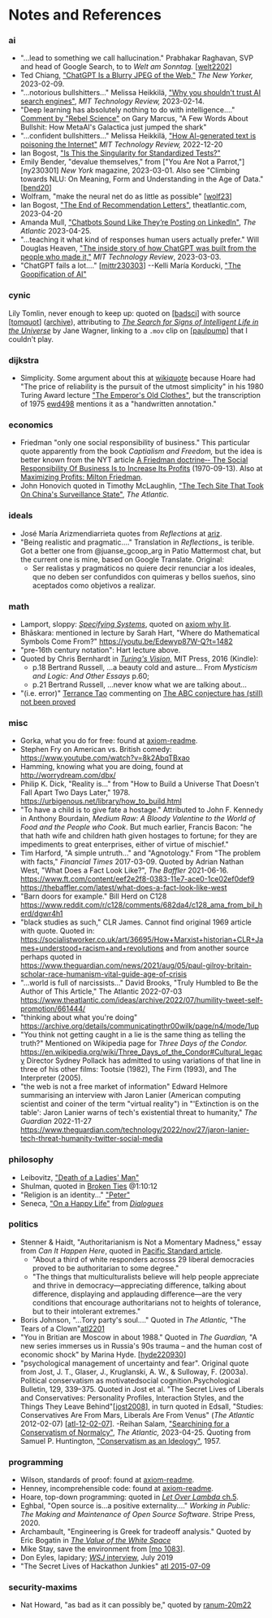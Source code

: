 Notes and References
====================

### ai

- "...lead to something we call hallucination." Prabhakar Raghavan, SVP and
  head of Google Search, to to _Welt am Sonntag._ [[welt2202]]
- Ted Chiang, ["ChatGPT Is a Blurry JPEG of the Web,"][ny230209] _The New
  Yorker,_ 2023-02-09.
- "...notorious bullshitters..." Melissa Heikkilä, ["Why you shouldn't
  trust AI search engines"][mittr230214], _MIT Technology Review,_ 2023-02-14.
- "Deep learning has absolutely nothing to do with intelligence...."
  [Comment by "Rebel Science"][10518757] on Gary Marcus, "A Few Words About
  Bullshit: How MetaAI's Galactica just jumped the shark"
- "...confident bullshitters..." Melissa Heikkilä, ["How AI-generated text is
  poisoning the Internet"][mtr221220] _MIT Technology Review,_ 2022-12-20
- Ian Bogost, ["Is This the Singularity for Standardized Tests?"][bog230321]
- Emily Bender, "devalue themselves," from ["You Are Not a Parrot,"][ny230301]
  _New York_ magazine, 2023-03-01. Also see "Climbing towards NLU: On
  Meaning, Form and Understanding in the Age of Data." [[bend20]]
- Wolfram, "make the neural net do as little as possible" [[wolf23]]
- Ian Bogost, ["The End of Recommendation Letters"][atl2304a],
  theatlantic.com, 2023-04-20
- Amanda Mull, ["Chatbots Sound Like They’re Posting on LinkedIn"][mull2304],
  _The Atlantic_ 2023-04-25.
- "...teaching it what kind of responses human users actually prefer."
  Will Douglas Heaven, ["The inside story of how ChatGPT was built from the
  people who made it,"][mittr230303] _MIT Technology Review_, 2023-03-03.
- "ChatGPT fails a lot...." [[mittr230303]]
--Kelli María Korducki, ["The Goopification of AI"][kord230504]

[welt2202]: https://www.entrepreneur.com/business-news/google-exec-warns-of-ai-chatbot-hallucinations/444842
[ny230209]: https://www.newyorker.com/tech/annals-of-technology/chatgpt-is-a-blurry-jpeg-of-the-web
[mittr230214]: https://www.technologyreview.com/2023/02/14/1068498/why-you-shouldnt-trust-ai-search-engines/
[10518757]: https://garymarcus.substack.com/p/a-few-words-about-bullshit/comment/10518757
[mtr221220]: https://www.technologyreview.com/2022/12/20/1065667/how-ai-generated-text-is-poisoning-the-internet/
[bog230321]: https://www.theatlantic.com/technology/archive/2023/03/open-ai-gpt4-standardized-tests-sat-ap-exams/673458/
[ny230209]: https://nymag.com/intelligencer/article/ai-artificial-intelligence-chatbots-emily-m-bender.html
[bend20]: https://aclanthology.org/2020.acl-main.463.pdf
[wolf23]: https://writings.stephenwolfram.com/2023/02/what-is-chatgpt-doing-and-why-does-it-work/
[atl2304a]: https://www.theatlantic.com/technology/archive/2023/04/chatgpt-ai-college-professors/673796/
[mull2304]: https://www.theatlantic.com/technology/archive/2023/04/ai-chatbots-llm-text-generator-information-credibility/673841/
[mittr230303]: https://www.technologyreview.com/2023/03/03/1069311/inside-story-oral-history-how-chatgpt-built-openai/
[kord230504]: https://www.theatlantic.com/technology/archive/2023/05/ai-chatbots-self-help/673953/

### cynic

Lily Tomlin, never enough to keep up: quoted on [[badsci]] with source
[[tomquot]] \([archive][tomquotwb]), attributing to [_The Search for Signs
of Intelligent Life in the Universe_][tomsear] by Jane Wagner, linking to a
`.mov` clip on [[paulpump]] that I couldn't play.

[badsci]: https://personal.ems.psu.edu/~fraser/BadScience.html>,
[tomquot]: http://www.lilytomlin.com/lily/quotes.htm
[tomquotwb]: https://web.archive.org/web/20120306163127/http://www.lilytomlin.com/lily/quotes.htm
[tomsear]: https://en.wikipedia.org/wiki/The_Search_for_Signs_of_Intelligent_Life_in_the_Universe
[paulpump]: https://web.archive.org/web/20120107091143/http://www.lilytomlin.com/char/paul/paulpump.htm

### dijkstra

- Simplicity. Some argument about this at [wikiquote][wq dijkstra] because
  Hoare had "The price of reliability is the pursuit of the utmost
  simplicity" in his 1980 Turing Award lecture ["The Emperor's Old
  Clothes"][hoare80], but the transcription of 1975 [ewd498] mentions it as
  a "handwritten annotation."

[wq dijkstra]: https://en.wikiquote.org/wiki/Talk:Edsger_W._Dijkstra#Simplicity_is_prerequisite_for_reliability
[hoare80]: http://lambda.cs.yale.edu/cs422/doc/hoare.pdf
[ewd498]: http://www.cs.virginia.edu/~evans/cs655/readings/ewd498.html

### economics

- Friedman "only one social responsibility of business." This particular
  quote apparently from the book _Captialism and Freedom,_ but the idea is
  better known from the NYT article [A Friedman doctrine‐- The Social
  Responsibility Of Business Is to Increase Its Profits][nyt70]
  (1970-09-13). Also at [Maximizing Profits: Milton Friedman][19974].
- John Honovich quoted in Timothy McLaughlin, ["The Tech Site That Took On
  China's Surveillance State"][atl2209a], _The Atlantic._

[nyt70]: https://www.nytimes.com/1970/09/13/archives/a-friedman-doctrine-the-social-responsibility-of-business-is-to.html
[19974]: https://www.opentextbooks.org.hk/ditatopic/19974
[atl2209a]: https://www.theatlantic.com/international/archive/2022/09/ipvm-journalism-research-chinese-surveillance-technology/671593/

### ideals

- José María Arizmendiarrieta quotes from _Reflections_ at [ariz].
- "Being realistic and pragmatic...." Translation in _Reflections__ is terible.
  Got a better one from @juanse_gcoop_arg in Patio Mattermost chat, but the
  current one is mine, based on Google Translate. Original:
  - Ser realistas y pragmáticos no quiere decir renunciar a los ideales, que no
    deben ser confundidos con quimeras y bellos sueños, sino aceptados como
    objetivos a realizar.

[ariz]: http://www.laputaproject.com/images/uploaded/20160626/6360250877190692844348445.pdf
[pens]: https://arizmendiarrieta.org/wp-content/uploads/2017/09/pensamientos.pdf

### math

- Lamport, sloppy: [_Specifying Systems_], quoted on [axiom why lit].
- Bhāskara: mentioned in lecture by Sarah Hart, "Where do Mathematical
  Symbols Come From?" <https://youtu.be/Edewyp87W-Q?t=1482>
- "pre-16th century notation": Hart lecture above.
- Quoted by Chris Bernhardt in [_Turing's Vision,_] MIT Press, 2016 (Kindle):
  - p.18 Bertrand Russell, …a beauty cold and asture… From _Mysticism and
    Logic: And Other Essays_ p.60;
  - p.21 Bertrand Russell, …never know what we are talking about…
- "(i.e. error)" [Terrance Tao][tao] commenting on [The ABC conjecture has
  (still) not been proved][abc-conj]

[_Specifying Systems_]: https://www.microsoft.com/en-us/research/publication/specifying-systems-the-tla-language-and-tools-for-hardware-and-software-engineers/?from=http%3A%2F%2Fresearch.microsoft.com%2Fen-us%2Fum%2Fpeople%2Flamport%2Ftla%2Fbook-02-08-08.pdf
[axiom why lit]: http://axiom-developer.org/axiom-website/documentation.html
[_Turing's Vision,_]: https://mitpress.mit.edu/books/turings-vision
[abc-conj]: https://www.galoisrepresentations.com/2017/12/17/the-abc-conjecture-has-still-not-been-proved/
[tao]: https://www.math.ucla.edu/~tao/

### misc

- Gorka, what you do for free: found at [axiom-readme].
- Stephen Fry on American vs. British comedy:
  <https://www.youtube.com/watch?v=8k2AbqTBxao>
- Hamming, knowing what you are doing, found at <http://worrydream.com/dbx/>
- Philip K. Dick, "Reality is..." from "How to Build a Universe That
  Doesn't Fall Apart Two Days Later," 1978.
  <https://urbigenous.net/library/how_to_build.html>
- "To have a child is to give fate a hostage." Attributed to John F.
  Kennedy in Anthony Bourdain, _Medium Raw: A Bloody Valentine to the World
  of Food and the People who Cook_. But much earlier, Francis Bacon: "he
  that hath wife and children hath given hostages to fortune; for they are
  impediments to great enterprises, either of virtue of mischief."
- Tim Harford, "A simple untruth..." and "Agnotology." From "The problem
  with facts," _Financial Times_ 2017-03-09. Quoted by Adrian Nathan West,
  "What Does a Fact Look Like?", _The Baffler_ 2021-06-16.
  <https://www.ft.com/content/eef2e2f8-0383-11e7-ace0-1ce02ef0def9>
  <https://thebaffler.com/latest/what-does-a-fact-look-like-west>
- "Barn doors for example." Bill Herd on C128
  <https://www.reddit.com/r/c128/comments/682da4/c128_ama_from_bil_herd/dgwr4h1>
- "black studies as such," CLR James. Cannot find original 1969 article
  with quote. Quoted in:
  <https://socialistworker.co.uk/art/36695/How+Marxist+historian+CLR+James+understood+racism+and+revolutions>
  and from another source perhaps quoted in
  <https://www.theguardian.com/news/2021/aug/05/paul-gilroy-britain-scholar-race-humanism-vital-guide-age-of-crisis>
- "...world is full of narcissists..." David Brooks, "Truly Humbled to Be
  the Author of This Article," The Atlantic 2022-07-03
  <https://www.theatlantic.com/ideas/archive/2022/07/humility-tweet-self-promotion/661444/>
- "thinking about what you're doing"
  <https://archive.org/details/communicatingthr00wilk/page/n4/mode/1up>
- "You think not getting caught in a lie is the same thing as telling the
  truth?" Mentioned on Wikipedia page for _Three Days of the Condor._
  <https://en.wikipedia.org/wiki/Three_Days_of_the_Condor#Cultural_legacy>
  Director Sydney Pollack has admitted to using variations of that line in
  three of his other films: Tootsie (1982), The Firm (1993), and The
  Interpreter (2005).
- "the web is not a free market of information" Edward Helmore summarising
  an interview with Jaron Lanier (American computing scientist and coiner of
  the term "virtual reality") in "'Extinction is on the table': Jaron Lanier
  warns of tech's existential threat to humanity," _The Guardian_ 2022-11-27
  <https://www.theguardian.com/technology/2022/nov/27/jaron-lanier-tech-threat-humanity-twitter-social-media>

### philosophy

- Leibovitz, ["Death of a Ladies' Man"][dlm]
- Shulman, quoted in [Broken Ties] @1:10:12
- "Religion is an identity..." ["Peter"][guard220901]
- Seneca, ["On a Happy Life"][sen-hap] from [_Dialogues_][sen-dia]

[dlm]: https://www.tabletmag.com/sections/arts-letters/articles/phil-spector-leonard-cohen-liel-leibovitz
[Broken Ties]: https://youtu.be/5qmQs2LbnaE?t=4212
[guard220901]: https://www.theguardian.com/lifeandstyle/2022/sep/01/dining-across-the-divide-got-home-googled-bromance
[sen-hap]: https://standardebooks.org/ebooks/seneca/dialogues/aubrey-stewart/text/on-a-happy-life
[sen-dia]: https://standardebooks.org/ebooks/seneca/dialogues/aubrey-stewart

### politics

- Stenner & Haidt, "Authoritarianism is Not a Momentary Madness," essay
  from _Can It Happen Here_, quoted in [Pacific Standard article][stenner].
  - "About a third of white responders acrosss 29 liberal democracies
    proved to be authoritarian to some degree."
  - "The things that multiculturalists believe will help people appreciate
    and thrive in democracy—appreciating difference, talking about
    difference, displaying and applauding difference—are the very
    conditions that encourage authoritarians not to heights of tolerance,
    but to their intolerant extremes."
- Boris Johnson, "...Tory party's soul...." Quoted in _The Atlantic,_ "The
  Tears of a Clown"[atl2201]
- "You in Britian are Moscow in about 1988." Quoted in _The Guardian,_ "A
  new series immerses us in Russia's 90s trauma – and the human cost of
  economic shock" by Marina Hyde. [[hyde220930]]
- "psychological management of uncertainty and fear". Original quote from
  Jost, J. T., Glaser, J., Kruglanski, A. W., & Sulloway, F. (2003a).
  Political conservatism as motivatedsocial cognition.Psychological
  Bulletin, 129, 339–375. Quoted in Jost et al. "The Secret Lives of
  Liberals and Conservatives: Personality Profiles, Interaction Styles, and
  the Things They Leave Behind"[[jost2008]], in turn quoted in Edsall,
  "Studies: Conservatives Are From Mars, Liberals Are From Venus" (_The
  Atlantic_ 2012-02-07) [[atl-12-02-07]].
-Reihan Salam, ["Searchining for a Conservatism of Normalcy"][sala2304],
  _The Atlantic,_ 2023-04-25. Quoting from Samuel P. Huntington,
  ["Conservatism as an Ideology"][hunt57], 1957.

[stenner]: https://psmag.com/news/authoritarianism-the-terrifying-trait-that-trump-triggers
[atl2201]: https://www.theatlantic.com/international/archive/2022/01/boris-johnson-party-pressure/621325/
[hyde220930]: https://www.theguardian.com/commentisfree/2022/sep/30/new-series-russia-90s-adam-curtis-bbc-films-traumazone
[jost2008]: https://onlinelibrary.wiley.com/doi/10.1111/j.1467-9221.2008.00668.x
[atl-12-02-07]: https://www.theatlantic.com/politics/archive/2012/02/studies-conservatives-are-from-mars-liberals-are-from-venus/252416/#21
[sala2304]: https://www.theatlantic.com/ideas/archive/2023/04/trump-desantis-samuel-huntington-conservative-ideology/673839/
[hunt57]: https://www.jstor.org/stable/1952202

### programming

- Wilson, standards of proof: found at [axiom-readme].
- Henney, incomprehensible code: found at [axiom-readme].
- Hoare, top-down programming: quoted in [_Let Over Lambda_ ch.5].
- Eghbal, "Open source is...a positive externality...." _Working in Public:
  The Making and Maintenance of Open Source Software_. Stripe Press, 2020.
- Archambault, "Engineering is Greek for tradeoff analysis."
  Quoted by Eric Bogatin in [_The Value of the White Space_][bogatin20]
- Mike Stay, save the environment from [[mo 1083]].
- Don Eyles, lapidary; [_WSJ_ interview][wsj19], July 2019
- "The Secret Lives of Hackathon Junkies" [atl 2015-07-09]

[_Let Over Lambda_ ch.5]: https://letoverlambda.com/index.cl/guest/chap5.html
[axiom-readme]: https://github.com/daly/axiom
[bogatin20]: https://www.altium.com/live-conference/altiumlive-2018-annual-pcb-design-summit/sessions/value-white-space
[mo 1083]: https://web.archive.org/web/20190430085721/https://mathoverflow.net/questions/1083/do-good-math-jokes-exist
[wsj19]: https://youtu.be/z4cn93H6sM0
[atl 2015-07-09]: https://www.theatlantic.com/technology/archive/2015/07/the-secret-lives-of-hackathon-junkies/397895/


### security-maxims

- Nat Howard, "as bad as it can possibly be," quoted by [ranum-20m22]

[ranum-20m22]: https://freethoughtblogs.com/stderr/2020/12/22/more-about-the-solarwinds-breach/
